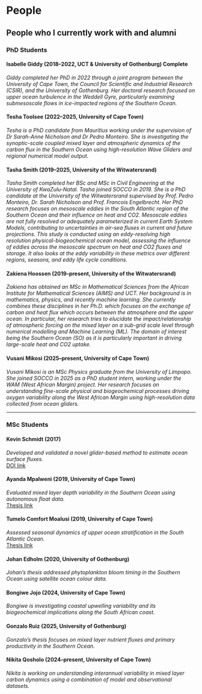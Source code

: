 
# People

## People who I currently work with and alumni

### PhD Students

#### Isabelle Giddy (2018–2022, UCT & University of Gothenburg) Complete
_Giddy completed her PhD in 2022 through a joint program between the University of Cape Town, the Council for Scientific and Industrial Research (CSIR), and the University of Gothenburg. Her doctoral research focused on upper ocean turbulence in the Weddell Gyre, particularly examining submesoscale flows in ice-impacted regions of the Southern Ocean._

#### Tesha Toolsee (2022–2025, University of Cape Town)
_Tesha is a PhD candidate from Mauritius working under the supervision of Dr Sarah-Anne Nicholson and Dr Pedro Monteiro. She is investigating the synoptic-scale coupled mixed layer and atmospheric dynamics of the carbon flux in the Southern Ocean using high-resolution Wave Gliders and regional numerical model output._

#### Tasha Smith (2019–2025, University of the Witwatersrand)
_Tasha Smith completed her BSc and MSc in Civil Engineering at the University of KwaZulu-Natal. Tasha joined SOCCO in 2019. She is a PhD candidate at the University of the Witwatersrand supervised by Prof. Pedro Monteiro, Dr. Sarah Nicholson and Prof. Francois Engelbrecht. Her PhD research focuses on mesoscale eddies in the South Atlantic region of the Southern Ocean and their influence on heat and CO2. Mesoscale eddies are not fully resolved or adequately parameterized in current Earth System Models, contributing to uncertainties in air-sea fluxes in current and future projections. This study is conducted using an eddy-resolving high resolution physical-biogeochemical ocean model, assessing the influence of eddies across the mesoscale spectrum on heat and CO2 fluxes and storage. It also looks at the eddy variability in these metrics over different regions, seasons, and eddy life cycle conditions._

#### Zakiena Hoossen (2019–present, University of the Witwatersrand)
_Zakiena has obtained an MSc in Mathematical Sciences from the African Institute for Mathematical Sciences (AIMS) and UCT. Her background is in mathematics, physics, and recently machine learning. She currently combines these disciplines in her Ph.D. which focuses on the exchange of carbon and heat flux which occurs between the atmosphere and the upper ocean. In particular, her research tries to elucidate the impact/relationship of atmospheric forcing on the mixed layer on a sub-grid scale level through numerical modelling and Machine Learning (ML). The domain of interest being the Southern Ocean (SO) as it is particularly important in driving large-scale heat and CO2 uptake._

#### Vusani Mikosi (2025–present, University of Cape Town)
_Vusani Mikosi is an MSc Physics graduate from the University of Limpopo. She joined SOCCO in 2025 as a PhD student intern, working under the WAM (West African Margin) project. Her research focuses on understanding fine-scale physical and biogeochemical processes driving oxygen variability along the West African Margin using high-resolution data collected from ocean gliders._


---

### MSc Students

#### Kevin Schmidt (2017)
_Developed and validated a novel glider-based method to estimate ocean surface fluxes._  
[DOI link](https://doi.org/10.1175/JTECH-D-17-0079.1)

#### Ayanda Mpalweni (2019, University of Cape Town)
_Evaluated mixed layer depth variability in the Southern Ocean using autonomous float data._  
[Thesis link](https://open.uct.ac.za/handle/11427/31796)

#### Tumelo Comfort Moalusi (2019, University of Cape Town)
_Assessed seasonal dynamics of upper ocean stratification in the South Atlantic Ocean._  
[Thesis link](https://open.uct.ac.za/handle/11427/31821)

#### Johan Edholm (2020, University of Gothenburg)
_Johan’s thesis addressed phytoplankton bloom timing in the Southern Ocean using satellite ocean colour data._

#### Bongiwe Jojo (2024, University of Cape Town)
_Bongiwe is investigating coastal upwelling variability and its biogeochemical implications along the South African coast._

#### Gonzalo Ruiz (2025, University of Gothenburg)
_Gonzalo’s thesis focuses on mixed layer nutrient fluxes and primary productivity in the Southern Ocean._

#### Nikita Qosholo (2024–present, University of Cape Town)
_Nikita is working on understanding interannual variability in mixed layer carbon dynamics using a combination of model and observational datasets._
